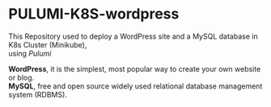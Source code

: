 # PULUMI-K8S-wordpress
This Repository used to deploy a WordPress site and a MySQL database in K8s Cluster (Minikube),\
using *Pulumi*

**WordPress**, it is the simplest, most popular way to create your own website or blog.\
**MySQL**, free and open source widely used relational database management system (RDBMS).
